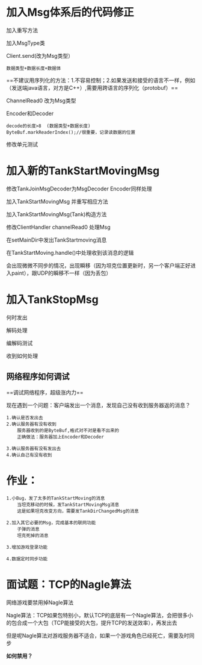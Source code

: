 # 加入Msg体系后的代码修正

加入重写方法

加入MsgType类

Client.send(改为Msg类型）

    数据类型+数据长度+数据体
        
==不建议用序列化的方法：1.不容易控制；2.如果发送和接受的语言不一样，例如（发送端java语言，对方是C++）,需要用跨语言的序列化（protobuf）==
    
ChannelRead0 改为Msg类型

Encoder和Decoder

    decode的长度>8  (数据类型+数据长度)
    ByteBuf.markReaderIndex();//很重要，记录读数据的位置

修改单元测试
    
    
    
# 加入新的TankStartMovingMsg

修改TankJoinMsgDecoder为MsgDecoder Encoder同样处理

加入TankStartMovingMsg 并重写相应方法

加入TankStartMovingMsg(Tank)构造方法

修改ClientHandler channelRead0 处理Msg

在setMainDir中发出TankStartmoving消息

在TankStartMoving.handle()中处理收到该消息的逻辑

会出现微微不同步的情况，出现瞬移（因为坦克位置更新时，另一个客户端正好进入paint），跟UDP的瞬移不一样（因为丢包）

# 加入TankStopMsg

何时发出

解码处理

编解码测试

收到如何处理

## 网络程序如何调试

==调试网络程序，超级涨内力==

现在遇到一个问题：客户端发出一个消息，发现自己没有收到服务器返的消息？

    1.确认是否发出去
    2.确认服务器有没有收到
        服务器收到的是ByteBuf,格式对不对是看不出来的
        正确做法：服务器加上Encoder和Decoder
    
    3.确认服务器有没有发出去
    4.确认自己有没有收到


# 作业：

    1.小Bug，发了太多的TankStartMoving的消息
        当坦克移动的时候，发TankStartMovingMsg消息
        这是如果坦克改变方向，需要发TankDirChangedMsg的消息
    
    2.加入其它必要的Msg，完成基本的联网功能
        子弹的消息
        坦克死掉的消息
        
    3.增加游戏登录功能
    
    4.数据定时同步功能
    
# 面试题：TCP的Nagle算法

网络游戏要禁用掉Nagle算法

Nagle算法：TCP如果包特别小，默认TCP的底层有一个Nagle算法，会把很多小的包合成一个大包（TCP能接受的大包，提升TCP的发送效率），再发出去

但是呢Nagle算法对游戏服务器不适合，如果一个游戏角色已经死亡，需要及时同步

**如何禁用？**